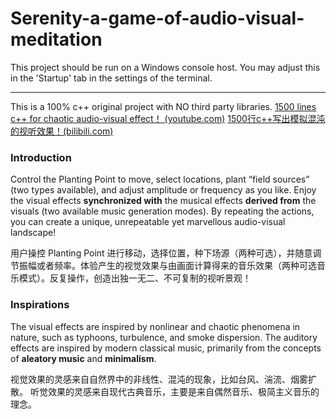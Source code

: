 # Serenity-a-game-of-audio-visual-meditation

This project should be run on a Windows console host. You may adjust this in the 'Startup' tab in the settings of the terminal.

---
This is a 100% c++ original project with NO third party libraries.
[1500 lines c++ for chaotic audio-visual effect！ (youtube.com)](https://www.youtube.com/watch?v=TSNbIgE4fb4)
[1500行c++写出模拟混沌的视听效果！(bilibili.com)](https://www.bilibili.com/video/BV1uy411h73R/?spm_id_from=333.999.0.0&vd_source=ba13e38f4cc6d57618cfb0b834b92bec)
### Introduction

Control the Planting Point to move, select locations, plant “field sources” (two types available), and adjust amplitude or frequency as you like. 
Enjoy the visual effects **synchronized with** the musical effects **derived from** the visuals (two available music generation modes). 
By repeating the actions, you can create a unique, unrepeatable yet marvellous audio-visual landscape!

用户操控 Planting Point 进行移动，选择位置，种下场源（两种可选），并随意调节振幅或者频率。体验产生的视觉效果与由画面计算得来的音乐效果（两种可选音乐模式）。反复操作，创造出独一无二、不可复制的视听景观！

### Inspirations

The visual effects are inspired by nonlinear and chaotic phenomena in nature, such as typhoons, turbulence, and smoke dispersion. 
The auditory effects are inspired by modern classical music, primarily from the concepts of **aleatory music** and **minimalism**.

视觉效果的灵感来自自然界中的非线性、混沌的现象，比如台风、湍流、烟雾扩散。
听觉效果的灵感来自现代古典音乐，主要是来自偶然音乐、极简主义音乐的理念。